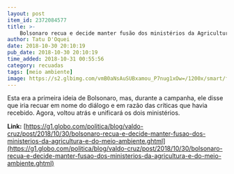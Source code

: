 ```yaml
---
layout: post
item_id: 2372084577
title: >-
    Bolsonaro recua e decide manter fusão dos ministérios da Agricultura e do Meio Ambiente
author: Tatu D'Oquei
date: 2018-10-30 20:10:19
pub_date: 2018-10-30 20:10:19
time_added: 2018-10-31 00:55:56
category: recuadas
tags: [meio ambiente]
image: https://s2.glbimg.com/vmB0aNsAuSUBxamou_P7nug1xOw=/1200x/smart/filters:cover():strip_icc()/s.glbimg.com/jo/g1/f/original/2018/10/28/1064001-1-02.02.2017-mcamg-9890.jpg
---
```


Esta era a primeira ideia de Bolsonaro, mas, durante a campanha, ele disse que iria recuar em nome do diálogo e em razão das críticas que havia recebido. Agora, voltou atrás e unificará os dois ministérios.

**Link:** [https://g1.globo.com/politica/blog/valdo-cruz/post/2018/10/30/bolsonaro-recua-e-decide-manter-fusao-dos-ministerios-da-agricultura-e-do-meio-ambiente.ghtml](https://g1.globo.com/politica/blog/valdo-cruz/post/2018/10/30/bolsonaro-recua-e-decide-manter-fusao-dos-ministerios-da-agricultura-e-do-meio-ambiente.ghtml)

